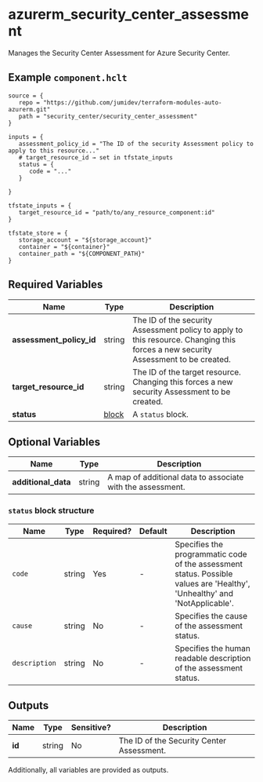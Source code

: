 # azurerm_security_center_assessment

Manages the Security Center Assessment for Azure Security Center.

## Example `component.hclt`

```hcl
source = {
   repo = "https://github.com/jumidev/terraform-modules-auto-azurerm.git"   
   path = "security_center/security_center_assessment"   
}

inputs = {
   assessment_policy_id = "The ID of the security Assessment policy to apply to this resource..."   
   # target_resource_id → set in tfstate_inputs
   status = {
      code = "..."      
   }
   
}

tfstate_inputs = {
   target_resource_id = "path/to/any_resource_component:id"   
}

tfstate_store = {
   storage_account = "${storage_account}"   
   container = "${container}"   
   container_path = "${COMPONENT_PATH}"   
}

```

## Required Variables

| Name | Type |  Description |
| ---- | --------- |  ----------- |
| **assessment_policy_id** | string |  The ID of the security Assessment policy to apply to this resource. Changing this forces a new security Assessment to be created. | 
| **target_resource_id** | string |  The ID of the target resource. Changing this forces a new security Assessment to be created. | 
| **status** | [block](#status-block-structure) |  A `status` block. | 

## Optional Variables

| Name | Type |  Description |
| ---- | --------- |  ----------- |
| **additional_data** | string |  A map of additional data to associate with the assessment. | 

### `status` block structure

| Name | Type | Required? | Default | Description |
| ---- | ---- | --------- | ------- | ----------- |
| `code` | string | Yes | - | Specifies the programmatic code of the assessment status. Possible values are 'Healthy', 'Unhealthy' and 'NotApplicable'. |
| `cause` | string | No | - | Specifies the cause of the assessment status. |
| `description` | string | No | - | Specifies the human readable description of the assessment status. |



## Outputs

| Name | Type | Sensitive? | Description |
| ---- | ---- | --------- | --------- |
| **id** | string | No  | The ID of the Security Center Assessment. | 

Additionally, all variables are provided as outputs.
